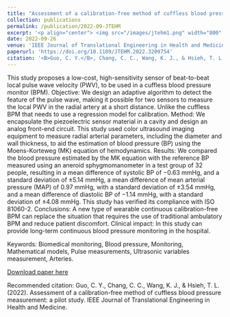 ```yaml
---
title: "Assessment of a calibration-free method of cuffless blood pressure measurement: a pilot study"
collection: publications
permalink: /publication/2022-09-JTEHM
excerpt: '<p align="center"> <img src="/images/jtehm1.png" width="800" height="600"> </p>'
date: 2022-09-26
venue: 'IEEE Journal of Translational Engineering in Health and Medicine'
paperurl: 'https://doi.org/10.1109/JTEHM.2022.3209754'
citation: '<B>Guo, C. Y.</B>, Chang, C. C., Wang, K. J., & Hsieh, T. L. (2022). &quot;Assessment of a calibration-free method of cuffless blood pressure measurement: a pilot study.&quot; <i>IEEE Journal of Translational Engineering in Health and Medicine</i>. <B>(First author)</B><br>'
---
```

This study proposes a low-cost, high-sensitivity sensor of beat-to-beat local pulse wave velocity (PWV), to be used in a cuffless blood pressure monitor (BPM). Objective: We design an adaptive algorithm to detect the feature of the pulse wave, making it possible for two sensors to measure the local PWV in the radial artery at a short distance. Unlike the cuffless BPM that needs to use a regression model for calibration. Method: We encapsulate the piezoelectric sensor material in a cavity and design an analog front-end circuit. This study used color ultrasound imaging equipment to measure radial arterial parameters, including the diameter and wall thickness, to aid the estimation of blood pressure (BP) using the Moens-Korteweg (MK) equation of hemodynamics. Results: We compared the blood pressure estimated by the MK equation with the reference BP measured using an aneroid sphygmomanometer in a test group of 32 people, resulting in a mean difference of systolic BP of −0.63 mmHg, and a standard deviation of ±5.14 mmHg, a mean difference of mean arterial pressure (MAP) of 0.97 mmHg, with a standard deviation of ±3.54 mmHg, and a mean difference of diastolic BP of −1.14 mmHg, with a standard deviation of ±4.08 mmHg. This study has verified its compliance with ISO 81060-2. Conclusions: A new type of wearable continuous calibration-free BPM can replace the situation that requires the use of traditional ambulatory BPM and reduce patient discomfort. Clinical impact: In this study can provide long-term continuous blood pressure monitoring in the hospital.

Keywords: Biomedical monitoring, Blood pressure, Monitoring, Mathematical models, Pulse measurements, Ultrasonic variables measurement, Arteries.

[Download paper here](https://doi.org/10.1109/JTEHM.2022.3209754)

Recommended citation: Guo, C. Y., Chang, C. C., Wang, K. J., & Hsieh, T. L. (2022). Assessment of a calibration-free method of cuffless blood pressure measurement: a pilot study. IEEE Journal of Translational Engineering in Health and Medicine.
